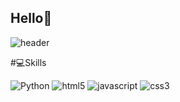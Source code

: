 ## Hello👋

<!--
**chaeonii/chaeonii** is a ✨ _special_ ✨ repository because its `README.md` (this file) appears on your GitHub profile.

Here are some ideas to get you started:

- 🔭 I’m currently working on ...
- 🌱 I’m currently learning ...
- 👯 I’m looking to collaborate on ...
- 🤔 I’m looking for help with ...
- 💬 Ask me about ...
- 📫 How to reach me: ...
- 😄 Pronouns: ...
- ⚡ Fun fact: ...
-->

![header](https://capsule-render.vercel.app/api?type=venom&animation=fadeIn&height=200&section=header&text=%20chaewon%20&fontSize=70&fontColor=4d8095)


#💻Skills

![Python](https://img.shields.io/badge/Python-3776AB.svg?&style=for-the-badge&logo=Python&logoColor=white)
![html5](https://img.shields.io/badge/html5-E34F26.svg?style=for-the-badge&logo=html5&logoColor=white)
![javascript](https://img.shields.io/badge/javascript-20232a.svg?style=for-the-badge&logo=javascript&logoColor=ce8037)
![css3](https://img.shields.io/badge/css3-FFFF00.svg?style=for-the-badge&logo=javascript&logoColor=FFBF00)

